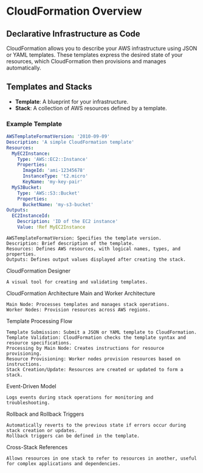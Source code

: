 # CloudFormation Overview

## Declarative Infrastructure as Code
CloudFormation allows you to describe your AWS infrastructure using JSON or YAML templates. These templates express the desired state of your resources, which CloudFormation then provisions and manages automatically.

## Templates and Stacks
- **Template**: A blueprint for your infrastructure.
- **Stack**: A collection of AWS resources defined by a template.

### Example Template
```yaml
AWSTemplateFormatVersion: '2010-09-09'
Description: 'A simple CloudFormation template'
Resources:
  MyEC2Instance:
    Type: 'AWS::EC2::Instance'
    Properties:
      ImageId: 'ami-12345678'
      InstanceType: 't2.micro'
      KeyName: 'my-key-pair'
  MyS3Bucket:
    Type: 'AWS::S3::Bucket'
    Properties:
      BucketName: 'my-s3-bucket'
Outputs:
  EC2InstanceId:
    Description: 'ID of the EC2 instance'
    Value: !Ref MyEC2Instance
```
    AWSTemplateFormatVersion: Specifies the template version.
    Description: Brief description of the template.
    Resources: Defines AWS resources, with logical names, types, and properties.
    Outputs: Defines output values displayed after creating the stack.

CloudFormation Designer

    A visual tool for creating and validating templates.

CloudFormation Architecture
Main and Worker Architecture

    Main Node: Processes templates and manages stack operations.
    Worker Nodes: Provision resources across AWS regions.

Template Processing Flow

    Template Submission: Submit a JSON or YAML template to CloudFormation.
    Template Validation: CloudFormation checks the template syntax and resource specifications.
    Processing by Main Node: Creates instructions for resource provisioning.
    Resource Provisioning: Worker nodes provision resources based on instructions.
    Stack Creation/Update: Resources are created or updated to form a stack.

Event-Driven Model

    Logs events during stack operations for monitoring and troubleshooting.

Rollback and Rollback Triggers

    Automatically reverts to the previous state if errors occur during stack creation or updates.
    Rollback triggers can be defined in the template.

Cross-Stack References

    Allows resources in one stack to refer to resources in another, useful for complex applications and dependencies.
